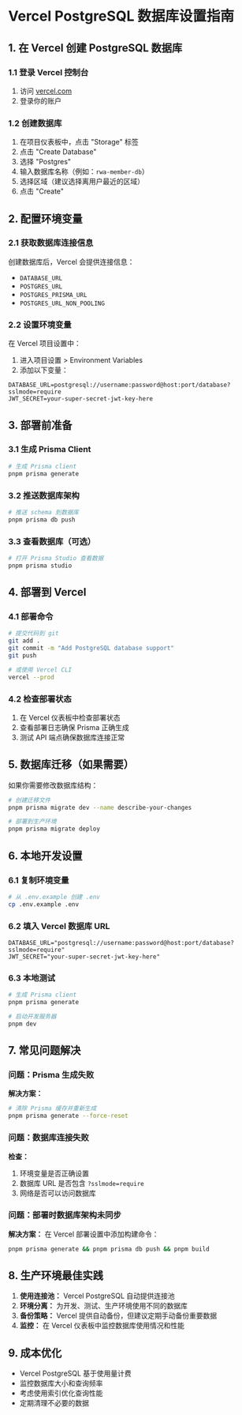 # Vercel PostgreSQL 数据库设置指南

## 1. 在 Vercel 创建 PostgreSQL 数据库

### 1.1 登录 Vercel 控制台
1. 访问 [vercel.com](https://vercel.com)
2. 登录你的账户

### 1.2 创建数据库
1. 在项目仪表板中，点击 "Storage" 标签
2. 点击 "Create Database"
3. 选择 "Postgres"
4. 输入数据库名称（例如：`rwa-member-db`）
5. 选择区域（建议选择离用户最近的区域）
6. 点击 "Create"

## 2. 配置环境变量

### 2.1 获取数据库连接信息
创建数据库后，Vercel 会提供连接信息：
- `DATABASE_URL`
- `POSTGRES_URL`
- `POSTGRES_PRISMA_URL`
- `POSTGRES_URL_NON_POOLING`

### 2.2 设置环境变量
在 Vercel 项目设置中：
1. 进入项目设置 > Environment Variables
2. 添加以下变量：

```
DATABASE_URL=postgresql://username:password@host:port/database?sslmode=require
JWT_SECRET=your-super-secret-jwt-key-here
```

## 3. 部署前准备

### 3.1 生成 Prisma Client
```bash
# 生成 Prisma client
pnpm prisma generate
```

### 3.2 推送数据库架构
```bash
# 推送 schema 到数据库
pnpm prisma db push
```

### 3.3 查看数据库（可选）
```bash
# 打开 Prisma Studio 查看数据
pnpm prisma studio
```

## 4. 部署到 Vercel

### 4.1 部署命令
```bash
# 提交代码到 git
git add .
git commit -m "Add PostgreSQL database support"
git push

# 或使用 Vercel CLI
vercel --prod
```

### 4.2 检查部署状态
1. 在 Vercel 仪表板中检查部署状态
2. 查看部署日志确保 Prisma 正确生成
3. 测试 API 端点确保数据库连接正常

## 5. 数据库迁移（如果需要）

如果你需要修改数据库结构：

```bash
# 创建迁移文件
pnpm prisma migrate dev --name describe-your-changes

# 部署到生产环境
pnpm prisma migrate deploy
```

## 6. 本地开发设置

### 6.1 复制环境变量
```bash
# 从 .env.example 创建 .env
cp .env.example .env
```

### 6.2 填入 Vercel 数据库 URL
```env
DATABASE_URL="postgresql://username:password@host:port/database?sslmode=require"
JWT_SECRET="your-super-secret-jwt-key-here"
```

### 6.3 本地测试
```bash
# 生成 Prisma client
pnpm prisma generate

# 启动开发服务器
pnpm dev
```

## 7. 常见问题解决

### 问题：Prisma 生成失败
**解决方案：**
```bash
# 清除 Prisma 缓存并重新生成
pnpm prisma generate --force-reset
```

### 问题：数据库连接失败
**检查：**
1. 环境变量是否正确设置
2. 数据库 URL 是否包含 `?sslmode=require`
3. 网络是否可以访问数据库

### 问题：部署时数据库架构未同步
**解决方案：**
在 Vercel 部署设置中添加构建命令：
```bash
pnpm prisma generate && pnpm prisma db push && pnpm build
```

## 8. 生产环境最佳实践

1. **使用连接池：** Vercel PostgreSQL 自动提供连接池
2. **环境分离：** 为开发、测试、生产环境使用不同的数据库
3. **备份策略：** Vercel 提供自动备份，但建议定期手动备份重要数据
4. **监控：** 在 Vercel 仪表板中监控数据库使用情况和性能

## 9. 成本优化

- Vercel PostgreSQL 基于使用量计费
- 监控数据库大小和查询频率
- 考虑使用索引优化查询性能
- 定期清理不必要的数据